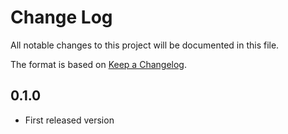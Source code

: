 # Change Log
All notable changes to this project will be documented in this file.

The format is based on [Keep a Changelog](http://keepachangelog.com/).

## 0.1.0

- First released version
